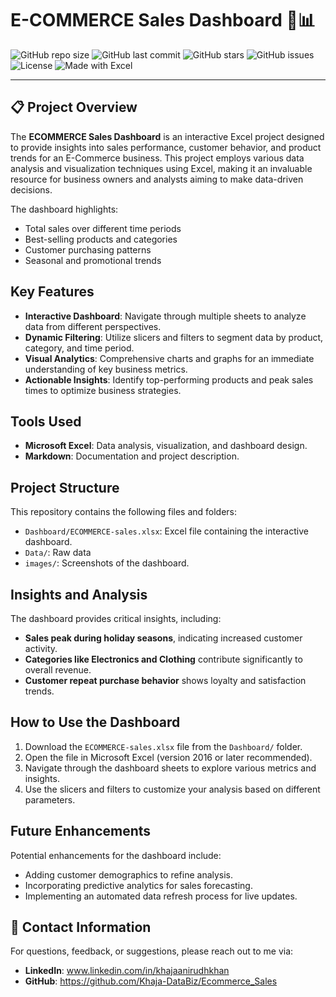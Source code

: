 

# E-COMMERCE Sales Dashboard 🛒📊

![GitHub repo size](https://img.shields.io/github/repo-size/Khaja-DataBiz/ECOMMERCE_Sales?color=green&label=Repo%20Size&style=plastic)
![GitHub last commit](https://img.shields.io/github/last-commit/Khaja-DataBiz/ECOMMERCE_Sales?style=flat-square)
![GitHub stars](https://img.shields.io/github/stars/Khaja-DataBiz/ECOMMERCE_Sales?style=social)
![GitHub issues](https://img.shields.io/github/issues/Khaja-DataBiz/ECOMMERCE_Sales)
![License](https://img.shields.io/github/license/Khaja-DataBiz/ECOMMERCE_Sales)
![Made with Excel](https://img.shields.io/badge/Made%20with-Excel-green)

---

## 📋 Project Overview
The **ECOMMERCE Sales Dashboard** is an interactive Excel project designed to provide insights into sales performance, customer behavior, and product trends for an E-Commerce business. This project employs various data analysis and visualization techniques using Excel, making it an invaluable resource for business owners and analysts aiming to make data-driven decisions.

The dashboard highlights:
- Total sales over different time periods
- Best-selling products and categories
- Customer purchasing patterns
- Seasonal and promotional trends

##  Key Features
- **Interactive Dashboard**: Navigate through multiple sheets to analyze data from different perspectives.
- **Dynamic Filtering**: Utilize slicers and filters to segment data by product, category, and time period.
- **Visual Analytics**: Comprehensive charts and graphs for an immediate understanding of key business metrics.
- **Actionable Insights**: Identify top-performing products and peak sales times to optimize business strategies.

##  Tools Used
- **Microsoft Excel**: Data analysis, visualization, and dashboard design.
- **Markdown**: Documentation and project description.

## Project Structure
This repository contains the following files and folders:
- `Dashboard/ECOMMERCE-sales.xlsx`: Excel file containing the interactive dashboard.
- `Data/`: Raw data
- `images/`: Screenshots of the dashboard.

## Insights and Analysis
The dashboard provides critical insights, including:
- **Sales peak during holiday seasons**, indicating increased customer activity.
- **Categories like Electronics and Clothing** contribute significantly to overall revenue.
- **Customer repeat purchase behavior** shows loyalty and satisfaction trends.

## How to Use the Dashboard
1. Download the `ECOMMERCE-sales.xlsx` file from the `Dashboard/` folder.
2. Open the file in Microsoft Excel (version 2016 or later recommended).
3. Navigate through the dashboard sheets to explore various metrics and insights.
4. Use the slicers and filters to customize your analysis based on different parameters.

## Future Enhancements
Potential enhancements for the dashboard include:
- Adding customer demographics to refine analysis.
- Incorporating predictive analytics for sales forecasting.
- Implementing an automated data refresh process for live updates.

## 👥 Contact Information
For questions, feedback, or suggestions, please reach out to me via:
- **LinkedIn**: <a href="https://www.linkedin.com/in/khajaanirudhkhan" target="_blank">www.linkedin.com/in/khajaanirudhkhan</a>
- **GitHub**: <a href="https://github.com/Khaja-DataBiz" target="_blank">https://github.com/Khaja-DataBiz/Ecommerce_Sales</a>
